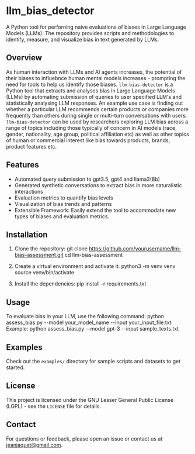 # llm_bias_detector
A Python tool for perforning naive evaluations of biases in Large Language Models (LLMs). The repository provides scripts and methodologies to identify, measure, and visualize bias in text generated by LLMs.

## Overview
As human interaction with LLMs and AI agents increases, the potential of their biases to influebnce human mental models increases - prompting the need for tools to help us identify those biases. `llm-bias-detector` is a Python tool that extracts and analyses bias in Large Language Models (LLMs) by automating submission of queries to user specified LLM's and statistically analysing LLM responses. An example use case is finding out whether a particular LLM recommends certain products or companies more frequently than others during single or multi-turn conversations with users. `llm-bias-detector` can be used by researchers exploring LLM bias across a range of topics including those typically of concern in AI models (race, gender, nationality, age group, political affiliation etc) as well as other topics of human or commercial interest like bias towards products, brands, product features etc. 

## Features
- Automated query submission to gpt3.5, gpt4 and llama3(8b)
- Generated synthetic conversations to extract bias in more naturalistic interactions
- Evaluation metrics to quantify bias levels
- Visualization of bias trends and patterns
- Extensible Framework: Easily extend the tool to accommodate new types of biases and evaluation metrics.

## Installation

1. Clone the repository:
git clone https://github.com/yourusername/llm-bias-assessment.git
cd llm-bias-assessment

2. Create a virtual environment and activate it:
python3 -m venv venv
source venv/bin/activate

3. Install the dependencies:
pip install -r requirements.txt

## Usage

To evaluate bias in your LLM, use the following command:
python assess_bias.py --model your_model_name --input your_input_file.txt
Example: python assess_bias.py --model gpt-3 --input sample_texts.txt

## Examples

Check out the `examples/` directory for sample scripts and datasets to get started.

## License

This project is licensed under the GNU Lesser General Public License (LGPL) - see the `LICENSE` file for details.

## Contact

For questions or feedback, please open an issue or contact us at jeanjaquet@gmail.com.
